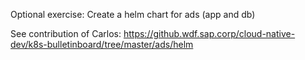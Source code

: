 Optional exercise: Create a helm chart for ads (app and db)

See contribution of Carlos:
https://github.wdf.sap.corp/cloud-native-dev/k8s-bulletinboard/tree/master/ads/helm
